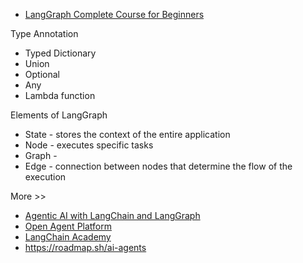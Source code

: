 - [LangGraph Complete Course for Beginners](https://www.youtube.com/watch?v=jGg_1h0qzaM)


Type Annotation
- Typed Dictionary
- Union
- Optional
- Any
- Lambda function

Elements of LangGraph
- State - stores the context of the entire application
- Node - executes specific tasks
- Graph -
- Edge - connection between nodes that determine the flow of the execution

More >>
- [Agentic AI with LangChain and LangGraph](https://www.coursera.org/learn/agentic-ai-with-langchain-and-langgraph)
- [Open Agent Platform](https://oap.langchain.com/)
- [LangChain Academy](https://academy.langchain.com/)
- https://roadmap.sh/ai-agents
